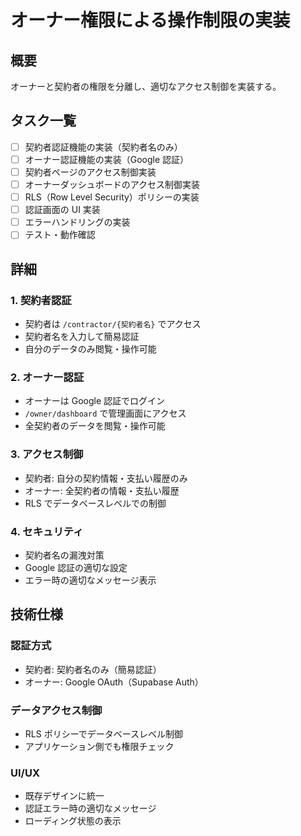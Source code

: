 # オーナー権限による操作制限の実装

## 概要

オーナーと契約者の権限を分離し、適切なアクセス制御を実装する。

## タスク一覧

- [ ] 契約者認証機能の実装（契約者名のみ）
- [ ] オーナー認証機能の実装（Google 認証）
- [ ] 契約者ページのアクセス制御実装
- [ ] オーナーダッシュボードのアクセス制御実装
- [ ] RLS（Row Level Security）ポリシーの実装
- [ ] 認証画面の UI 実装
- [ ] エラーハンドリングの実装
- [ ] テスト・動作確認

## 詳細

### 1. 契約者認証

- 契約者は `/contractor/{契約者名}` でアクセス
- 契約者名を入力して簡易認証
- 自分のデータのみ閲覧・操作可能

### 2. オーナー認証

- オーナーは Google 認証でログイン
- `/owner/dashboard` で管理画面にアクセス
- 全契約者のデータを閲覧・操作可能

### 3. アクセス制御

- 契約者: 自分の契約情報・支払い履歴のみ
- オーナー: 全契約者の情報・支払い履歴
- RLS でデータベースレベルでの制御

### 4. セキュリティ

- 契約者名の漏洩対策
- Google 認証の適切な設定
- エラー時の適切なメッセージ表示

## 技術仕様

### 認証方式

- 契約者: 契約者名のみ（簡易認証）
- オーナー: Google OAuth（Supabase Auth）

### データアクセス制御

- RLS ポリシーでデータベースレベル制御
- アプリケーション側でも権限チェック

### UI/UX

- 既存デザインに統一
- 認証エラー時の適切なメッセージ
- ローディング状態の表示
